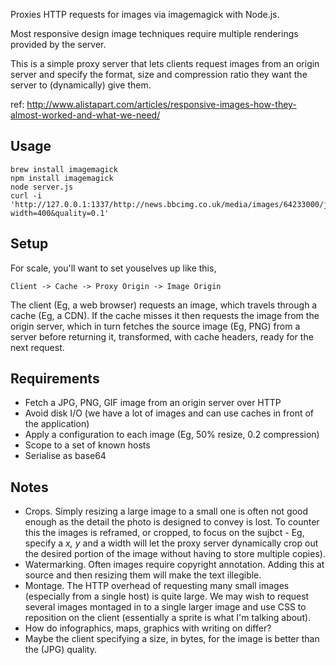 
Proxies HTTP requests for images via imagemagick with Node.js.

Most responsive design image techniques require multiple renderings
provided by the server.

This is a simple proxy server that lets clients request
images from an origin server and specify the format, size and compression
ratio they want the server to (dynamically) give them.

ref: http://www.alistapart.com/articles/responsive-images-how-they-almost-worked-and-what-we-need/

Usage
-----

```
brew install imagemagick
npm install imagemagick
node server.js
curl -i 'http://127.0.0.1:1337/http://news.bbcimg.co.uk/media/images/64233000/jpg/_64233885_lorries_bbc.jpg?width=400&quality=0.1'
```

Setup
-----

For scale, you'll want to set youselves up like this,

```
Client -> Cache -> Proxy Origin -> Image Origin
```

The client (Eg, a web browser) requests an image, which travels through a 
cache (Eg, a CDN). If the cache misses it then requests the image from the
origin server, which in turn fetches the source image (Eg, PNG) from a server before 
returning it, transformed, with cache headers, ready for the next request.

Requirements
------------

- Fetch a JPG, PNG, GIF image from an origin server over HTTP 
- Avoid disk I/O (we have a lot of images and can use caches in front of the application)
- Apply a configuration to each image (Eg, 50% resize, 0.2 compression)
- Scope to a set of known hosts
- Serialise as base64

Notes
-----

- Crops. Simply resizing a large image to a small one is often not good enough as
  the detail the photo is designed to convey is lost. To counter this the images is reframed,
  or cropped, to focus on the sujbct - Eg, specify a _x, y_ and a width will let the proxy server
  dynamically crop out the desired portion of the image without having to store multiple copies).
- Watermarking. Often images require copyright annotation. Adding this at source and
  then resizing them will make the text illegible.  
- Montage. The HTTP overhead of requesting many small images (especially from a single host) is 
  quite large. We may wish to request several images montaged in to a single larger image 
  and use CSS to reposition on the client (essentially a sprite is what I'm talking about).
- How do infographics, maps, graphics with writing on differ? 
- Maybe the client specifying a size, in bytes, for the image is better than the (JPG) quality.

